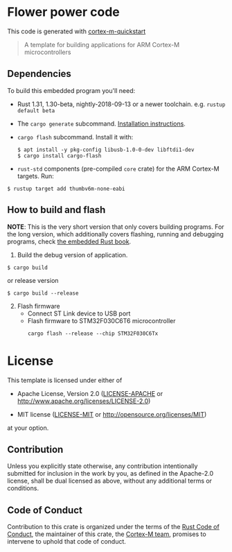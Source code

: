 # Flower power code
This code is generated with [cortex-m-quickstart](https://github.com/rust-embedded/cortex-m-quickstart)

> A template for building applications for ARM Cortex-M microcontrollers

## Dependencies

To build this embedded program you'll need:

- Rust 1.31, 1.30-beta, nightly-2018-09-13 or a newer toolchain. e.g. `rustup
  default beta`

- The `cargo generate` subcommand. [Installation
  instructions](https://github.com/ashleygwilliams/cargo-generate#installation).

- `cargo flash` subcommand. Install it with:
  ``` console
  $ apt install -y pkg-config libusb-1.0-0-dev libftdi1-dev  
  $ cargo install cargo-flash
  ```
- `rust-std` components (pre-compiled `core` crate) for the ARM Cortex-M
  targets. Run:
 
``` console
$ rustup target add thumbv6m-none-eabi
```

## How to build and flash

**NOTE**: This is the very short version that only covers building programs. For
the long version, which additionally covers flashing, running and debugging
programs, check [the embedded Rust book][book].

[book]: https://rust-embedded.github.io/book

1. Build the debug version of application.

``` console
$ cargo build
```

or release version

``` console
$ cargo build --release
```

2. Flash firmware
   * Connect ST Link device to USB port
   * Flash firmware to STM32F030C6T6 microcontroller
     ``` console
     cargo flash --release --chip STM32F030C6Tx 
     ```

# License

This template is licensed under either of

- Apache License, Version 2.0 ([LICENSE-APACHE](LICENSE-APACHE) or
  http://www.apache.org/licenses/LICENSE-2.0)

- MIT license ([LICENSE-MIT](LICENSE-MIT) or http://opensource.org/licenses/MIT)

at your option.

## Contribution

Unless you explicitly state otherwise, any contribution intentionally submitted
for inclusion in the work by you, as defined in the Apache-2.0 license, shall be
dual licensed as above, without any additional terms or conditions.

## Code of Conduct

Contribution to this crate is organized under the terms of the [Rust Code of
Conduct][CoC], the maintainer of this crate, the [Cortex-M team][team], promises
to intervene to uphold that code of conduct.

[CoC]: https://www.rust-lang.org/policies/code-of-conduct
[team]: https://github.com/rust-embedded/wg#the-cortex-m-team
